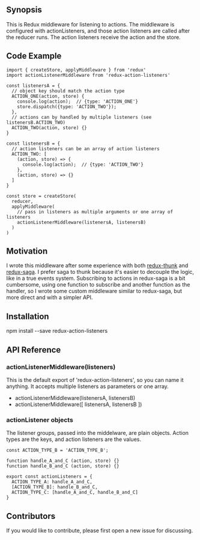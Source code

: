 ## Synopsis

This is Redux middleware for listening to actions.  The middleware is configured with actionListeners, and those action listeners are
called after the reducer runs.  The action listeners receive the action and the store.

## Code Example

```
import { createStore, applyMiddleware } from 'redux'
import actionListenerMiddleware from 'redux-action-listeners'

const listenersA = {
  // object key should match the action type
  ACTION_ONE(action, store) {
    console.log(action);  // {type: 'ACTION_ONE'}
    store.dispatch({type: 'ACTION_TWO'});
  },
  // actions can by handled by multiple listeners (see listenersB.ACTION_TWO)
  ACTION_TWO(action, store) {}
}

const listenersB = {
  // action listeners can be an array of action listeners
  ACTION_TWO: [
    (action, store) => {
      console.log(action);  // {type: 'ACTION_TWO'}
    },
    (action, store) => {}
  ]
}

const store = createStore(
  reducer,
  applyMiddleware(
    // pass in listeners as multiple arguments or one array of listeners
    actionListenerMiddleware(listenersA, listenersB)
  )
)
```

## Motivation

I wrote this middleware after some experience with both [redux-thunk](https://github.com/gaearon/redux-thunk) and [redux-saga](https://github.com/yelouafi/redux-saga).  I prefer saga to thunk because it's easier to decouple the logic, like
in a true events system.  Subscribing to actions in redux-saga is a bit cumbersome, using one function to subscribe and another function as the handler, so I wrote some custom middleware similar to redux-saga, but more direct and with a simpler API.

## Installation

npm install --save redux-action-listeners

## API Reference

### actionListenerMiddleware(listeners)
This is the default export of 'redux-action-listeners', so you can name it anything.
It accepts multiple listeners as parameters or one array.
  * actionListenerMiddleware(listenersA, listenersB)
  * actionListenerMiddleware([ listenersA, listenersB ])

### actionListener objects
The listener groups, passed into the middelware, are plain objects.  Action types are
the keys, and action listeners are the values.

```
const ACTION_TYPE_B = 'ACTION_TYPE_B';

function handle_A_and_C (action, store) {}
function handle_B_and_C (action, store) {}

export const actionListeners = {
  ACTION_TYPE_A: handle_A_and_C,
  [ACTION_TYPE_B]: handle_B_and_C,
  ACTION_TYPE_C: [handle_A_and_C, handle_B_and_C]
}
```


## Contributors

If you would like to contribute, please first open a new issue for discussing.
